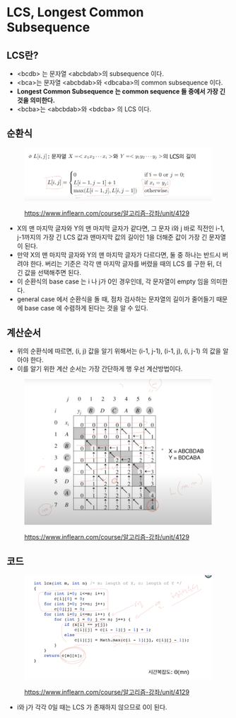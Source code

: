 # LCS, Longest Common Subsequence

##

## LCS란?

* \<bcdb> 는 문자열 \<abcbdab>의 subsequence 이다.&#x20;
* \<bca>는 문자열 \<abcbdab>와 \<dbcaba>의 common subsequence 이다. &#x20;
* **Longest Common Subsequence 는 common sequence 들 중에서 가장 긴 것을 의미한다.**&#x20;
* \<bcba>는 \<abcbdab>와 \<bdcba> 의 LCS 이다.&#x20;



## 순환식

<figure><img src="../../../.gitbook/assets/image (24).png" alt=""><figcaption><p><a href="https://www.inflearn.com/course/%EC%95%8C%EA%B3%A0%EB%A6%AC%EC%A6%98-%EA%B0%95%EC%A2%8C/unit/4129">https://www.inflearn.com/course/알고리즘-강좌/unit/4129</a></p></figcaption></figure>

* X의 맨 마지막 글자와 Y의 맨 마지막 글자가 같다면, 그 문자 i와 j 바로 직전인 i-1, j-1까지의 가장 긴 LCS 값과 맨마지막 값의 길이인 1을 더해준 값이 가장 긴 문자열이 된다.&#x20;
* 만약 X의 맨 마지막 글자와 Y의 맨 마지막 글자가 다르다면, 둘 중 하나는 반드시 버려야 한다. 버리는 기준은 각각 맨 마지막 글자를 버렸을 때의 LCS 를 구한 뒤, 더 긴 값을 선택해주면 된다.&#x20;
* 이 순환식의 base case 는 i 나 j가 0인 경우인데, 각 문자열이 empty 임을 의미한다.&#x20;
* general case 에서 순환식을 돌 때, 점차 검사하는 문자열의 길이가 줄어들기 때문에 base case 에 수렴하게 된다는 것을 알 수 있다. &#x20;

## 계산순서

* 위의 순환식에 따르면, (i, j) 값을 알기 위해서는 (i-1, j-1), (i-1, j), (i, j-1) 의 값을 알아야 한다.&#x20;
* 이를 알기 위한 계산 순서는 가장 간단하게 행 우선 계산방법이다.&#x20;

<figure><img src="../../../.gitbook/assets/image (33).png" alt=""><figcaption><p><a href="https://www.inflearn.com/course/%EC%95%8C%EA%B3%A0%EB%A6%AC%EC%A6%98-%EA%B0%95%EC%A2%8C/unit/4129">https://www.inflearn.com/course/알고리즘-강좌/unit/4129</a></p></figcaption></figure>

## 코드

<figure><img src="../../../.gitbook/assets/image (5).png" alt=""><figcaption><p><a href="https://www.inflearn.com/course/%EC%95%8C%EA%B3%A0%EB%A6%AC%EC%A6%98-%EA%B0%95%EC%A2%8C/unit/4129">https://www.inflearn.com/course/알고리즘-강좌/unit/4129</a></p></figcaption></figure>

* i와 j가 각각 0일 때는 LCS 가 존재하지 않으므로 0이 된다.&#x20;

